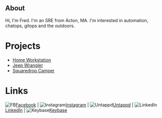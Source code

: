 ## About

Hi, I'm Fred.  I'm an SRE from Acton, MA. I'm interested in automation, chatops, gitops and the outdoors. 

# Projects
  - [Home Workstation](https://github.com/fredsmith/fredsmith/blob/main/projects/workstation.md)
  - [Jeep Wrangler](https://github.com/fredsmith/fredsmith/blob/main/projects/jeep.md)
  - [Squaredrop Camper](https://github.com/fredsmith/fredsmith/blob/main/projects/camper.md)
 
# Links
 
![FB](https://raw.githubusercontent.com/fredsmith/fredsmith/main/images/f_logo.png)[Facebook](https://www.facebook.com/fred.smith) | ![Instagram](https://raw.githubusercontent.com/fredsmith/fredsmith/main/images/ig_logo.png)[Instagram](https://www.instagram.com/fredsmith81/) | ![Untappd](https://raw.githubusercontent.com/fredsmith/fredsmith/main/images/ut_logo.png)[Untappd](https://untappd.com/user/fredsmith81) | ![LinkedIn](https://raw.githubusercontent.com/fredsmith/fredsmith/main/images/linkedin_circle.png)[LinkedIn](https://linkedin.com/in/fredsmith/) | ![Keybase](https://raw.githubusercontent.com/fredsmith/fredsmith/main/images/keybase.png)[Keybase](https://keybase.io/derf)
 
<!--
**fredsmith/fredsmith** is a ✨ _special_ ✨ repository because its `README.md` (this file) appears on your GitHub profile.

Here are some ideas to get you started:

- 🔭 I’m currently working on ...
- 🌱 I’m currently learning ...
- 👯 I’m looking to collaborate on ...
- 🤔 I’m looking for help with ...
- 💬 Ask me about ...
- 📫 How to reach me: ...
- 😄 Pronouns: ...
- ⚡ Fun fact: ...
-->
